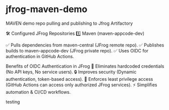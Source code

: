# jfrog-maven-demo
MAVEN demo repo pulling and publishing to Jfrog Artifactory


🛠️ Configured JFrog Repositories
1️⃣ Maven (maven-appcode-dev)

✅ Pulls dependencies from maven-central (JFrog remote repo).
✅ Publishes builds to maven-appcode-dev (JFrog private repo).
✅ Uses OIDC for authentication in GitHub Actions.


Benefits of OIDC Authentication in JFrog
🚀 Eliminates hardcoded credentials (No API keys, No service users).
🔒 Improves security (Dynamic authentication, token-based access).
🔄 Enforces least privilege access (GitHub Actions can access only authorized JFrog services).
⚡ Simplifies automation & CI/CD workflows.


testing